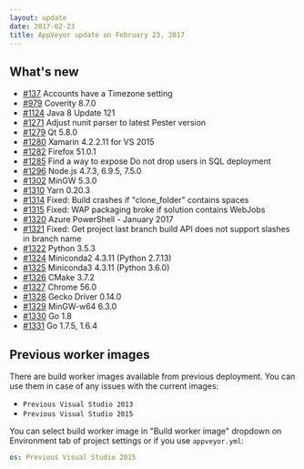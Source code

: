 ```yaml
---
layout: update
date: 2017-02-23
title: AppVeyor update on February 23, 2017
---
```


## What's new


* [#137](https://github.com/appveyor/ci/issues/137) Accounts have a Timezone setting
* [#979](https://github.com/appveyor/ci/issues/979) Coverity 8.7.0
* [#1124](https://github.com/appveyor/ci/issues/1124) Java 8 Update 121
* [#1271](https://github.com/appveyor/ci/issues/1271) Adjust nunit parser to latest Pester version
* [#1279](https://github.com/appveyor/ci/issues/1279) Qt 5.8.0
* [#1280](https://github.com/appveyor/ci/issues/1280) Xamarin 4.2.2.11 for VS 2015
* [#1282](https://github.com/appveyor/ci/issues/1282) Firefox 51.0.1
* [#1285](https://github.com/appveyor/ci/issues/1285) Find a way to expose Do not drop users in SQL deployment
* [#1296](https://github.com/appveyor/ci/issues/1296) Node.js 4.7.3, 6.9.5, 7.5.0
* [#1302](https://github.com/appveyor/ci/issues/1302) MinGW 5.3.0
* [#1310](https://github.com/appveyor/ci/issues/1310) Yarn 0.20.3
* [#1314](https://github.com/appveyor/ci/issues/1314) Fixed: Build crashes if "clone_folder" contains spaces
* [#1315](https://github.com/appveyor/ci/issues/1315) Fixed: WAP packaging broke if solution contains WebJobs
* [#1320](https://github.com/appveyor/ci/issues/1320) Azure PowerShell - January 2017
* [#1321](https://github.com/appveyor/ci/issues/1321) Fixed: Get project last branch build API does not support slashes in branch name
* [#1322](https://github.com/appveyor/ci/issues/1322) Python 3.5.3
* [#1324](https://github.com/appveyor/ci/issues/1324) Miniconda2 4.3.11 (Python 2.7.13)
* [#1325](https://github.com/appveyor/ci/issues/1325) Miniconda3 4.3.11 (Python 3.6.0)
* [#1326](https://github.com/appveyor/ci/issues/1326) CMake 3.7.2
* [#1327](https://github.com/appveyor/ci/issues/1327) Chrome 56.0
* [#1328](https://github.com/appveyor/ci/issues/1328) Gecko Driver 0.14.0
* [#1329](https://github.com/appveyor/ci/issues/1329) MinGW-w64 6.3.0
* [#1330](https://github.com/appveyor/ci/issues/1330) Go 1.8
* [#1331](https://github.com/appveyor/ci/issues/1331) Go 1.7.5, 1.6.4

## Previous worker images

There are build worker images available from previous deployment. You can use them in case of any issues with the current images:

* `Previous Visual Studio 2013`
* `Previous Visual Studio 2015`

You can select build worker image in "Build worker image" dropdown on Environment tab of project settings or if you use `appveyor.yml`:

```yaml
os: Previous Visual Studio 2015
```
